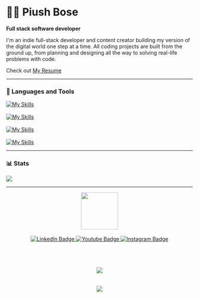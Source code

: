 # 🏄‍♂️ Piush Bose

**Full stack software developer**

I'm an indie full-stack developer and content creator building my version of the digital world one step at a time. All coding projects are built from the ground up, from planning and designing all the way to solving real-life problems with code.

Check out [My Resume](https://drive.google.com/file/d/1NwPnKevCL5_nrzImWVfG_A1jurt8v5p5/view?usp=sharing)

---

### 🧰 Languages and Tools

[![My Skills](https://skillicons.dev/icons?i=js,ts,html,css,scss,java,kotlin,bash,tailwind,styledcomponents)](https://skillicons.dev)
<br>
<br>
[![My Skills](https://skillicons.dev/icons?i=androidstudio,idea,vscode,git,ubuntu,postman)](https://skillicons.dev)
<br>
<br>
[![My Skills](https://skillicons.dev/icons?i=mysql,postgres,mongodb,prisma,firebase)](https://skillicons.dev)
<br>
<br>
[![My Skills](https://skillicons.dev/icons?i=aws,electron,spring,flutter,react,nextjs,express,nestjs)](https://skillicons.dev)

---

### 📊 Stats



<div align="center" style="display:flex; gap:1rem;">
   <img src="https://github-readme-stats.vercel.app/api?username=dtg-lucifer&show_icons=true&theme=gruvbox">
</div>


---

<div id="header" align="center">
  <img src="https://media.giphy.com/media/M9gbBd9nbDrOTu1Mqx/giphy.gif" width="100"/>
</div>
<br>
<div id="badges" align="center">
  <a href="https://www.linkedin.com/in/piush-bose-a0b586235">
    <img src="https://img.shields.io/badge/LinkedIn-blue?style=for-the-badge&logo=linkedin&logoColor=white" alt="LinkedIn Badge"/>
  </a>
  <a href="https://www.youtube.com/c/DualTechGaming">
    <img src="https://img.shields.io/badge/YouTube-red?style=for-the-badge&logo=youtube&logoColor=white" alt="Youtube Badge"/>
  </a>
  <a href="https://www.instagram.com/p_i_u_s_h_._b_o_s_e/">
    <img src="https://img.shields.io/badge/Instagram-E4405F?style=for-the-badge&logo=instagram&logoColor=white" alt="Instagram Badge"/>
  </a>
</div>
<br>
<br>
<div id="stats" align="center"> 
<!--   <img src="https://github-readme-stats.vercel.app/api?username=dtg-lucifer"> -->
  <br>
  <br>
  <img src="http://github-readme-streak-stats.herokuapp.com?user=dtg-lucifer&theme=light&background=ffffff">
</div>
<br>
<br>
<div align="center">
  <img src="http://ForTheBadge.com/images/badges/built-with-love.svg">
</div>
